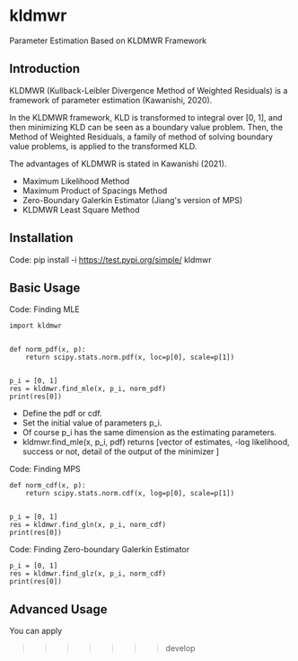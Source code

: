 # kldmwr
Parameter Estimation Based on KLDMWR Framework


## Introduction

KLDMWR (Kullback-Leibler Divergence 
Method of Weighted Residuals) 
is a framework of parameter estimation 
(Kawanishi, 2020).


In the KLDMWR framework, KLD is transformed to 
integral over [0, 1], and then minimizing KLD can be
seen as a boundary value problem.
Then, the Method of Weighted Residuals, a family of 
method of solving boundary value problems, is applied
to the transformed KLD.


The advantages of KLDMWR is stated in 
Kawanishi (2021).



* Maximum Likelihood Method
* Maximum Product of Spacings Method
* Zero-Boundary Galerkin Estimator (Jiang's version
  of MPS)
* KLDMWR Least Square Method


## Installation


Code:
     pip install -i https://test.pypi.org/simple/ kldmwr

## Basic Usage

Code:
    Finding MLE

    import kldmwr


    def norm_pdf(x, p):
        return scipy.stats.norm.pdf(x, loc=p[0], scale=p[1])


    p_i = [0, 1]
    res = kldmwr.find_mle(x, p_i, norm_pdf)
    print(res[0])
    


* Define the pdf or cdf.
* Set the initial value of parameters p_i.
* Of course p_i has the same dimension as the
estimating parameters.
* kldmwr.find_mle(x, p_i, pdf) returns
[vector of estimates, -log likelihood, success or not,
  detail of the output of the minimizer ]


Code:
    Finding MPS
    
    def norm_cdf(x, p):
        return scipy.stats.norm.cdf(x, log=p[0], scale=p[1])

    
    p_i = [0, 1]
    res = kldmwr.find_gln(x, p_i, norm_cdf)
    print(res[0])


Code:
    Finding Zero-boundary Galerkin Estimator


    p_i = [0, 1]
    res = kldmwr.find_glz(x, p_i, norm_cdf)
    print(res[0])


## Advanced Usage

You can apply 
>>>>>>> develop
